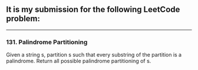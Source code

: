 ## It is my submission for the following LeetCode problem:

---

### 131. Palindrome Partitioning

Given a string s, partition s such that every substring of the partition is a palindrome. Return all possible palindrome partitioning of s.
